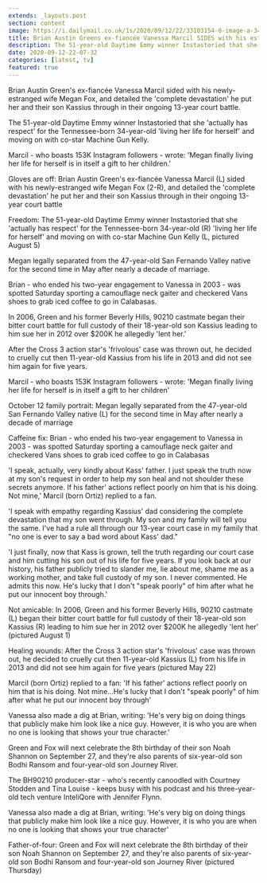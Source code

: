 ```yaml
---
extends: _layouts.post
section: content
image: https://i.dailymail.co.uk/1s/2020/09/12/22/33103154-0-image-a-34_1599944567468.jpg 
title: Brian Austin Greens ex-fiancée Vanessa Marcil SIDES with his estranged wife Megan Fox 
description: The 51-year-old Daytime Emmy winner Instastoried that she actually has respect for Megan living her life for herself 
date: 2020-09-12-22-07-32 
categories: [latest, tv] 
featured: true 
--- 
```

Brian Austin Green's ex-fiancée Vanessa Marcil sided with his newly-estranged wife Megan Fox, and detailed the 'complete devastation' he put her and their son Kassius through in their ongoing 13-year court battle.

The 51-year-old Daytime Emmy winner Instastoried that she 'actually has respect' for the Tennessee-born 34-year-old 'living her life for herself' and moving on with co-star Machine Gun Kelly.

Marcil - who boasts 153K Instagram followers - wrote: 'Megan finally living her life for herself is in itself a gift to her children.'

Gloves are off: Brian Austin Green's ex-fiancée Vanessa Marcil (L) sided with his newly-estranged wife Megan Fox (2-R), and detailed the 'complete devastation' he put her and their son Kassius through in their ongoing 13-year court battle

Freedom: The 51-year-old Daytime Emmy winner Instastoried that she 'actually has respect' for the Tennessee-born 34-year-old (R) 'living her life for herself' and moving on with co-star Machine Gun Kelly (L, pictured August 5)

Megan legally separated from the 47-year-old San Fernando Valley native for the second time in May after nearly a decade of marriage.

Brian - who ended his two-year engagement to Vanessa in 2003 - was spotted Saturday sporting a camouflage neck gaiter and checkered Vans shoes to grab iced coffee to go in Calabasas.

In 2006, Green and his former Beverly Hills, 90210 castmate began their bitter court battle for full custody of their 18-year-old son Kassius leading to him sue her in 2012 over $200K he allegedly 'lent her.'

After the Cross 3 action star's 'frivolous' case was thrown out, he decided to cruelly cut then 11-year-old Kassius from his life in 2013 and did not see him again for five years.

Marcil - who boasts 153K Instagram followers - wrote: 'Megan finally living her life for herself is in itself a gift to her children'

October 12 family portrait: Megan legally separated from the 47-year-old San Fernando Valley native (L) for the second time in May after nearly a decade of marriage

Caffeine fix: Brian - who ended his two-year engagement to Vanessa in 2003 - was spotted Saturday sporting a camouflage neck gaiter and checkered Vans shoes to grab iced coffee to go in Calabasas

'I speak, actually, very kindly about Kass' father. I just speak the truth now at my son's request in order to help my son heal and not shoulder these secrets anymore. If his father' actions reflect poorly on him that is his doing. Not mine,' Marcil (born Ortiz) replied to a fan.

'I speak with empathy regarding Kassius' dad considering the complete devastation that my son went through. My son and my family will tell you the same. I've had a rule all through our 13-year court case in my family that "no one is ever to say a bad word about Kass' dad."

'I just finally, now that Kass is grown, tell the truth regarding our court case and him cutting his son out of his life for five years. If you look back at our history, his father publicly tried to slander me, lie about me, shame me as a working mother, and take full custody of my son. I never commented. He admits this now. He's lucky that I don't "speak poorly" of him after what he put our innocent boy through.'

Not amicable: In 2006, Green and his former Beverly Hills, 90210 castmate (L) began their bitter court battle for full custody of their 18-year-old son Kassius (R) leading to him sue her in 2012 over $200K he allegedly 'lent her' (pictured August 1)

Healing wounds: After the Cross 3 action star's 'frivolous' case was thrown out, he decided to cruelly cut then 11-year-old Kassius (L) from his life in 2013 and did not see him again for five years (pictured May 22)

Marcil (born Ortiz) replied to a fan: 'If his father' actions reflect poorly on him that is his doing. Not mine...He's lucky that I don't "speak poorly" of him after what he put our innocent boy through'

Vanessa also made a dig at Brian, writing: 'He's very big on doing things that publicly make him look like a nice guy. However, it is who you are when no one is looking that shows your true character.'

Green and Fox will next celebrate the 8th birthday of their son Noah Shannon on September 27, and they're also parents of six-year-old son Bodhi Ransom and four-year-old son Journey River.

The BH90210 producer-star - who's recently canoodled with Courtney Stodden and Tina Louise - keeps busy with his podcast and his three-year-old tech venture InteliQore with Jennifer Flynn.

Vanessa also made a dig at Brian, writing: 'He's very big on doing things that publicly make him look like a nice guy. However, it is who you are when no one is looking that shows your true character'

Father-of-four: Green and Fox will next celebrate the 8th birthday of their son Noah Shannon on September 27, and they're also parents of six-year-old son Bodhi Ransom and four-year-old son Journey River (pictured Thursday)

